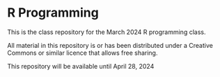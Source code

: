 # R Programming

This is the class repository for the March 2024 R programming class.

All material in this repository is or has been distributed under a Creative Commons or similar licence that allows free sharing.

This repository will be available until April 28, 2024
